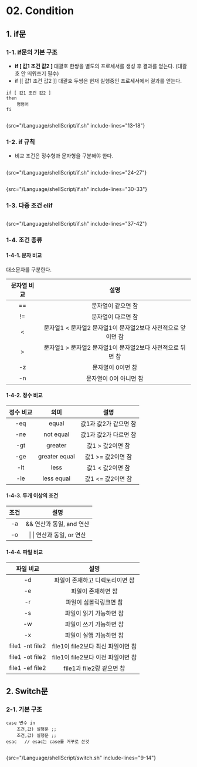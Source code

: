 # 02. Condition

## 1. if문
### 1-1. if문의 기본 구조
- **if \[ 값1 조건 값2 \]** 대괄호 한쌍을 별도의 프로세서를 생성 후 결과를 얻는다. (대괄호 안 띄워쓰기 필수)
- if \[\[ 값1 조건 값2 \]\] 대괄호 두쌍은 현재 실행중인 프로세서에서 결과를 얻는다.

```Shell
if [ 값1 조건 값2 ]
then
    명령어
fi
```

```Shell
```
{src="/Language/shellScript/if.sh" include-lines="13-18"}


### 1-2. if 규칙
- 비교 조건은 정수형과 문자형을 구분해야 한다.

```Shell
```
{src="/Language/shellScript/if.sh" include-lines="24-27"}

```Shell
```
{src="/Language/shellScript/if.sh" include-lines="30-33"}

### 1-3. 다중 조건 elif

```Shell
```
{src="/Language/shellScript/if.sh" include-lines="37-42"}

### 1-4. 조건 종류
#### 1-4-1. 문자 비교
대소문자를 구분한다.

| 문자열 비교 | 설명 |
|:------:|:---:|
|   ==   | 문자열이 같으면 참 |
|   !=   | 문자열이 다르면 참 |
|   <    | 문자열1 < 문자열2 문자열1이 문자열2보다 사전적으로 앞이면 참 |
|   \>   | 문자열1 > 문자열2 문자열1이 문자열2보다 사전적으로 뒤면 참 |
|   -z   | 문자열이 0이면 참 |
|   -n   | 문자열이 0이 아니면 참 |

#### 1-4-2. 정수 비교
| 정수 비교 | 의미 | 설명 |
|:------:|:---:|:---:|
|   -eq   | equal | 값1과 값2가 같으면 참 |
|   -ne   | not equal | 값1과 값2가 다르면 참 |
|   -gt   | greater | 값1 > 값2이면 참 |
|   -ge   | greater equal | 값1 >= 값2이면 참 |
|   -lt   | less | 값1 < 값2이면 참 |
|   -le   | less equal | 값1 <= 값2이면 참 |



#### 1-4-3. 두개 이상의 조건
| 조건 |             설명             |
|:------:|:--------------------------:|
|   -a   |     && 연산과 동일, and 연산      |
|   -o   | \|        \| 연산과 동일, or 연산 |

#### 1-4-4. 파일 비교

| 파일 비교 | 설명 |
|:------:|:---:|
|   -d   | 파일이 존재하고 디렉토리이면 참 |
|   -e   | 파일이 존재하면 참 |
|   -r   | 파일이 심볼릭링크면 참 |
|   -s   | 파일이 읽기 가능하면 참 |
|   -w   | 파일이 쓰기 가능하면 참 |
|   -x   | 파일이 실행 가능하면 참 |
|   file1 -nt file2   | file1이 file2보다 최신 파일이면 참 |
|   file1 -ot file2   | file1이 file2보다 이전 파일이면 참 |
|   file1 -ef file2   | file1과 file2랑 같으면 참 |


## 2. Switch문
### 2-1. 기본 구조
```Shell
case 변수 in
    조건,값) 실행문 ;;
    조건,값) 실행문 ;;
esac   // esac는 case를 거꾸로 쓴것
```
```Shell

```
{src="/Language/shellScript/switch.sh" include-lines="9-14"}
